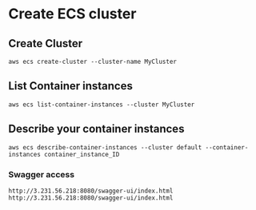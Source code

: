 # Create ECS cluster

## Create Cluster
```
aws ecs create-cluster --cluster-name MyCluster 
```

## List Container instances

```
aws ecs list-container-instances --cluster MyCluster 
```

## Describe your container instances

```
aws ecs describe-container-instances --cluster default --container-instances container_instance_ID
```


### Swagger access

``` 
http://3.231.56.218:8080/swagger-ui/index.html
http://3.231.56.218:8080/swagger-ui/index.html
```
